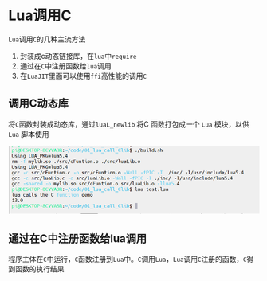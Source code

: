 # Lua调用C

`Lua`调用`C`的几种主流方法

1. 封装成c动态链接库，在`lua`中`require`
2. 通过在`C`中注册函数给`lua`调用
3. 在`LuaJIT`里面可以使用`ffi`高性能的调用`C`

## 调用C动态库

将`C`函数封装成动态库，通过`luaL_newlib` 将C 函数打包成一个 `Lua` 模块，以供 `Lua` 脚本使用

![lua调用C库](./img/lua调用C库.png)

## 通过在C中注册函数给lua调用

程序主体在`C`中运行，`C`函数注册到`Lua`中。`C`调用`Lua`，`Lua`调用`C`注册的函数，`C`得到函数的执行结果

